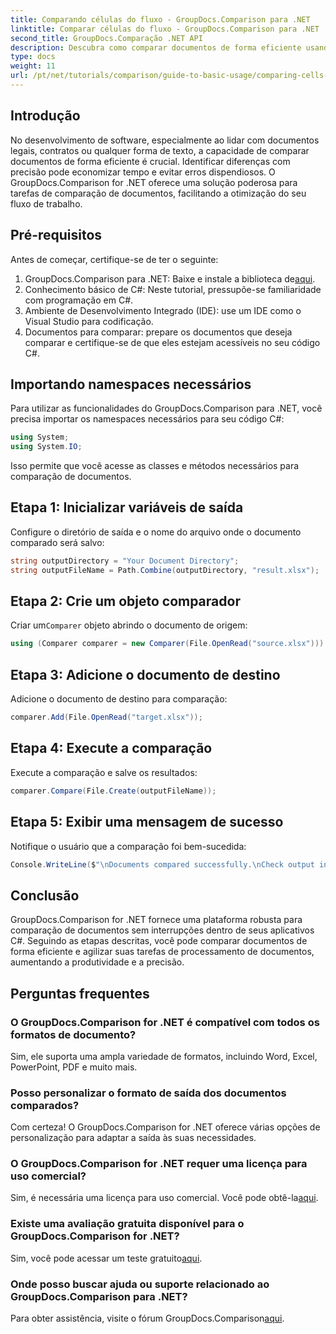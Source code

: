 ```yaml
---
title: Comparando células do fluxo - GroupDocs.Comparison para .NET
linktitle: Comparar células do fluxo - GroupDocs.Comparison para .NET
second_title: GroupDocs.Comparação .NET API
description: Descubra como comparar documentos de forma eficiente usando GroupDocs.Comparison for .NET. Este guia abrangente orienta você na importação de namespaces, inicialização de variáveis de comparação e execução de comparações de documentos passo a passo.
type: docs
weight: 11
url: /pt/net/tutorials/comparison/guide-to-basic-usage/comparing-cells-from-stream/
---
```

## Introdução

No desenvolvimento de software, especialmente ao lidar com documentos legais, contratos ou qualquer forma de texto, a capacidade de comparar documentos de forma eficiente é crucial. Identificar diferenças com precisão pode economizar tempo e evitar erros dispendiosos. O GroupDocs.Comparison for .NET oferece uma solução poderosa para tarefas de comparação de documentos, facilitando a otimização do seu fluxo de trabalho.

## Pré-requisitos

Antes de começar, certifique-se de ter o seguinte:

1.  GroupDocs.Comparison para .NET: Baixe e instale a biblioteca de[aqui](https://releases.groupdocs.com/comparison/net/).
2. Conhecimento básico de C#: Neste tutorial, pressupõe-se familiaridade com programação em C#.
3. Ambiente de Desenvolvimento Integrado (IDE): use um IDE como o Visual Studio para codificação.
4. Documentos para comparar: prepare os documentos que deseja comparar e certifique-se de que eles estejam acessíveis no seu código C#.

## Importando namespaces necessários

Para utilizar as funcionalidades do GroupDocs.Comparison para .NET, você precisa importar os namespaces necessários para seu código C#:

```csharp
using System;
using System.IO;
```

Isso permite que você acesse as classes e métodos necessários para comparação de documentos.

## Etapa 1: Inicializar variáveis de saída

Configure o diretório de saída e o nome do arquivo onde o documento comparado será salvo:

```csharp
string outputDirectory = "Your Document Directory";
string outputFileName = Path.Combine(outputDirectory, "result.xlsx");
```

## Etapa 2: Crie um objeto comparador

 Criar um`Comparer` objeto abrindo o documento de origem:

```csharp
using (Comparer comparer = new Comparer(File.OpenRead("source.xlsx")))
```

## Etapa 3: Adicione o documento de destino

Adicione o documento de destino para comparação:

```csharp
comparer.Add(File.OpenRead("target.xlsx"));
```

## Etapa 4: Execute a comparação

Execute a comparação e salve os resultados:

```csharp
comparer.Compare(File.Create(outputFileName));
```

## Etapa 5: Exibir uma mensagem de sucesso

Notifique o usuário que a comparação foi bem-sucedida:

```csharp
Console.WriteLine($"\nDocuments compared successfully.\nCheck output in {outputDirectory}.");
```

## Conclusão

GroupDocs.Comparison for .NET fornece uma plataforma robusta para comparação de documentos sem interrupções dentro de seus aplicativos C#. Seguindo as etapas descritas, você pode comparar documentos de forma eficiente e agilizar suas tarefas de processamento de documentos, aumentando a produtividade e a precisão.

## Perguntas frequentes

### O GroupDocs.Comparison for .NET é compatível com todos os formatos de documento?

Sim, ele suporta uma ampla variedade de formatos, incluindo Word, Excel, PowerPoint, PDF e muito mais.

### Posso personalizar o formato de saída dos documentos comparados?

Com certeza! O GroupDocs.Comparison for .NET oferece várias opções de personalização para adaptar a saída às suas necessidades.

### O GroupDocs.Comparison for .NET requer uma licença para uso comercial?

 Sim, é necessária uma licença para uso comercial. Você pode obtê-la[aqui](https://purchase.groupdocs.com/buy).

### Existe uma avaliação gratuita disponível para o GroupDocs.Comparison for .NET?

 Sim, você pode acessar um teste gratuito[aqui](https://releases.groupdocs.com/).

### Onde posso buscar ajuda ou suporte relacionado ao GroupDocs.Comparison para .NET?

Para obter assistência, visite o fórum GroupDocs.Comparison[aqui](https://forum.groupdocs.com/c/comparison/12).